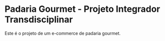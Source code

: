 # Padaria Gourmet - Projeto Integrador Transdisciplinar

Este é o projeto de um e-commerce de padaria gourmet.